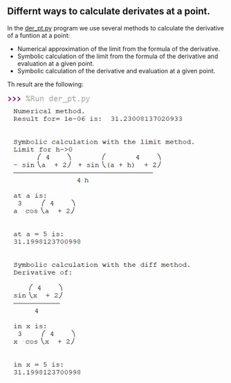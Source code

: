 ## Differnt ways to calculate derivates at a point.

In the [der_pt.py](der_pt.py) program we use several methods to calculate the derivative of a funtion at a point:

- Numerical approximation of the limit from the formula of the derivative.
- Symbolic calculation of the limit from the formula of the derivative and evaluation at a given point.
- Symbolic calculation of the derivative and evaluation at a given point.

Th result are the following:

![](der_lim.jpg)
